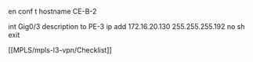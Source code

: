 en
conf t
hostname CE-B-2

int Gig0/3
description to PE-3
ip add 172.16.20.130 255.255.255.192
no sh
exit

[[MPLS/mpls-l3-vpn/Checklist]]